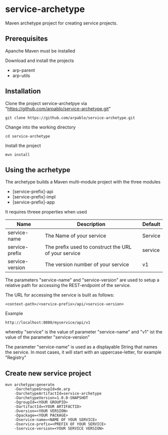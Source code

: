 # service-archetype

Maven archetype project for creating service projects.

Prerequisites
-------------
Apanche Maven must be installed

Download and install the projects
- arp-parent
- arp-utils

Installation
------------
Clone the project service-archetpye via "https://github.com/arpablo/service-archetype.git"
```
git clone https://github.com/arpablo/service-archetype.git
```
Change into the working directory
```
cd service-archetype
```
Install the project
```
mvn install
```

Using the acrhetype
-------------------
The archetype builds a Maven multi-module project with the three modules
- [service-prefix]-api
- [service-prefix]-impl
- [service-prefix]-app

It requires threee properties when used

| Name  | Description | Default |
| ------------- | ------------- | ------------- |
| service-name | The Name of your service | Service |
| service-prefix | The prefix used to construct the URL of your service | service |
| service-version | The version number of your service | v1 |

The parameters "service-name" and "service-version" are used to setup a relative path for accessing the REST-endpoint of the service.

The URL for accessing the service is built as follows:
```
<context-path>/<service-prefix>/api/<service-version>
```

Example
```
http://localhost:8080/myservice/api/v1
```
whereby "service" is the value of parameter "service-name" and
"v1" ist the value of the parameter "service-version"

The parameter "service-name" is used as a displayable String that names the service. In most cases, it will start with an uppercase-letter, for example "Registry"

Create new service project
-------------------------

```
mvn archetype:generate 
    -DarchetypeGroupId=de.arp 
    -DarchetypeArtifactId=service-archetype 
    -DarchetypeVersion=1.0.0-SNAPSHOT 
    -DgroupId=<YOUR GROUPID> 
    -DartifactId=<YOUR ARTIFACTID> 
    -Dversion=<YOUR VERSION> 
    -Dpackage=<YOUR PACKAGE> 
    -Dservice-name=<NAME OF YOUR SERVICE> 
    -Dservice-prefix=<PREFIX OF YOUR SERVICE>
    -Sservice-version=<YOUR SERVICE VERSION>
```
